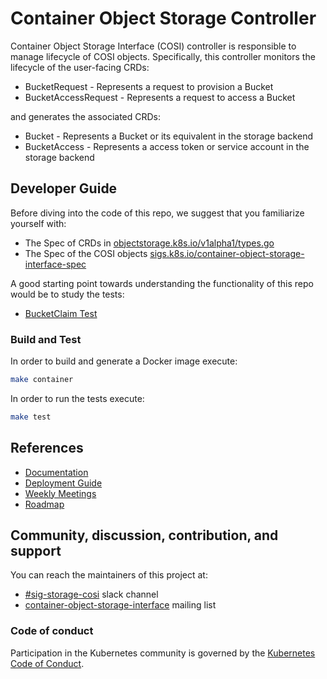# Container Object Storage Controller

Container Object Storage Interface (COSI) controller is responsible to manage lifecycle of COSI objects.
Specifically, this controller monitors the lifecycle of the user-facing CRDs:

- BucketRequest - Represents a request to provision a Bucket
- BucketAccessRequest - Represents a request to access a Bucket

and generates the associated CRDs:

- Bucket - Represents a Bucket or its equivalent in the storage backend
- BucketAccess - Represents a access token or service account in the storage backend

## Developer Guide

Before diving into the code of this repo, we suggest that you familiarize yourself with:

- The Spec of CRDs in [objectstorage.k8s.io/v1alpha1/types.go](https://github.com/kubernetes-sigs/container-object-storage-interface-api/blob/master/apis/objectstorage/v1alpha1/types.go)
- The Spec of the COSI objects [sigs.k8s.io/container-object-storage-interface-spec](https://github.com/kubernetes-sigs/container-object-storage-interface-spec)

A good starting point towards understanding the functionality of this repo would be to study the tests:

- [BucketClaim Test](./pkg/bucketclaim/bucketclaim_test.go)

### Build and Test

In order to build and generate a Docker image execute:
```bash
make container
```

In order to run the tests execute:
```bash
make test
```

## References

 - [Documentation](https://container-object-storage-interface.github.io/)
 - [Deployment Guide](https://container-object-storage-interface.github.io/docs/deployment-guide)
 - [Weekly Meetings](https://container-object-storage-interface.github.io/docs/community/weekly-meetings)
 - [Roadmap](https://github.com/orgs/kubernetes-sigs/projects/8)
## Community, discussion, contribution, and support

You can reach the maintainers of this project at:

 - [#sig-storage-cosi](https://kubernetes.slack.com/messages/sig-storage-cosi) slack channel
 - [container-object-storage-interface](https://groups.google.com/g/container-object-storage-interface-wg?pli=1) mailing list
### Code of conduct

Participation in the Kubernetes community is governed by the [Kubernetes Code of Conduct](code-of-conduct.md).
